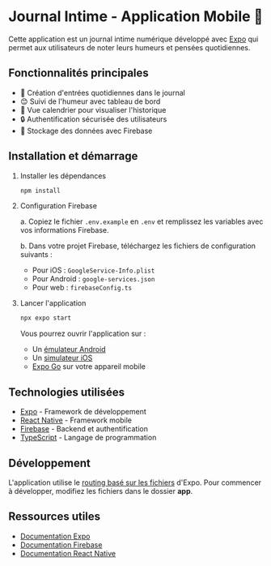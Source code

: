 # Journal Intime - Application Mobile 📱

Cette application est un journal intime numérique développé avec [Expo](https://expo.dev) qui permet aux utilisateurs de noter leurs humeurs et pensées quotidiennes.

## Fonctionnalités principales

- 📝 Création d'entrées quotidiennes dans le journal
- 😊 Suivi de l'humeur avec tableau de bord
- 📅 Vue calendrier pour visualiser l'historique
- 🔒 Authentification sécurisée des utilisateurs
- 💾 Stockage des données avec Firebase

## Installation et démarrage

1. Installer les dépendances

   ```bash
   npm install
   ```

2. Configuration Firebase
   
   a. Copiez le fichier `.env.example` en `.env` et remplissez les variables avec vos informations Firebase.
   
   b. Dans votre projet Firebase, téléchargez les fichiers de configuration suivants :
   - Pour iOS : `GoogleService-Info.plist`
   - Pour Android : `google-services.json`
   - Pour web : `firebaseConfig.ts`

3. Lancer l'application

   ```bash
   npx expo start
   ```

   Vous pourrez ouvrir l'application sur :
   - Un [émulateur Android](https://docs.expo.dev/workflow/android-studio-emulator/)
   - Un [simulateur iOS](https://docs.expo.dev/workflow/ios-simulator/)
   - [Expo Go](https://expo.dev/go) sur votre appareil mobile

## Technologies utilisées

- [Expo](https://expo.dev) - Framework de développement
- [React Native](https://reactnative.dev) - Framework mobile
- [Firebase](https://firebase.google.com) - Backend et authentification
- [TypeScript](https://www.typescriptlang.org) - Langage de programmation

## Développement

L'application utilise le [routing basé sur les fichiers](https://docs.expo.dev/router/introduction) d'Expo. Pour commencer à développer, modifiez les fichiers dans le dossier **app**.

## Ressources utiles

- [Documentation Expo](https://docs.expo.dev/)
- [Documentation Firebase](https://firebase.google.com/docs)
- [Documentation React Native](https://reactnative.dev/docs/getting-started)
